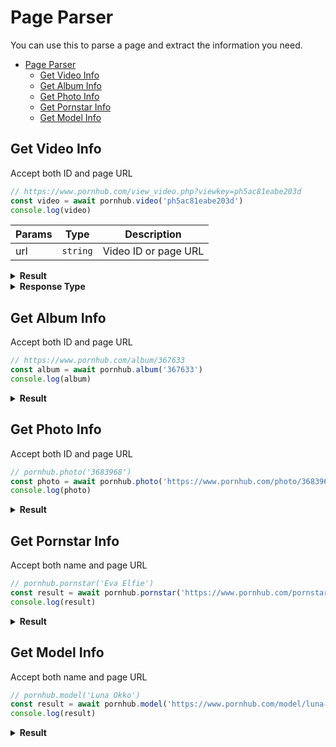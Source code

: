 # Page Parser

You can use this to parse a page and extract the information you need.

- [Page Parser](#page-parser)
  - [Get Video Info](#get-video-info)
  - [Get Album Info](#get-album-info)
  - [Get Photo Info](#get-photo-info)
  - [Get Pornstar Info](#get-pornstar-info)
  - [Get Model Info](#get-model-info)

## Get Video Info
Accept both ID and page URL

```js
// https://www.pornhub.com/view_video.php?viewkey=ph5ac81eabe203d
const video = await pornhub.video('ph5ac81eabe203d')
console.log(video)
```

| Params | Type     | Description          |
| ------ | -------- | -------------------- |
| url    | `string` | Video ID or page URL |

<details>
  <summary><b>Result</b></summary>

```json5
{
  "title": "Susie sheep fucks peppa pig",
  "views": 49517,
  "voteUp": 352,
  "voteDown": 125,
  "percent": "74%",
  "provider": {
    "username": "TheFortniteVirginTheFortniteVirgin",
    "url": "/users/thefortnitevirgin"
  },
  "premium": false,
  "tags": ["hardcore", "hentai", "memes"],
  "categories": ["HD-Porn", "SFW"],
  "pornstars": [],
  "videos": [{
    "quality": "720",
    "filename": "720P_1500K_161102592.mp4",
    "extension": "mp4",
    "url": "..."
  }]
}
```
</details>

<details>
  <summary><b>Response Type</b></summary>

| Name              | Type            | Description                                                                                                                        |
| ----------------- | --------------- | ---------------------------------------------------------------------------------------------------------------------------------- |
| id                | `string`        | Video ID                                                                                                                           |
| title             | `string`        | Video title                                                                                                                        |
| views             | `int`           | Video view count                                                                                                                   |
| vote.up           | `int`           | UpVote count                                                                                                                       |
| vote.down         | `int`           | DownVote count                                                                                                                     |
| vote.total        | `int`           | TotalVote count                                                                                                                    |
| vote.rating       | `float`         | Percentage of UpVote (Not **accurate**)                                                                                            |
| premium           | `boolean`       | Is this video premium only.<br>(Notice: Data like `views`, `votes` ... will not present if you don't have access to premium video) |
| provider          | `object`        | Video provider/uploader                                                                                                            |
| provider.username | `string`        | Provider's username                                                                                                                |
| provider.url      | `string`        | Provider's account page                                                                                                            |
| videos            | `Array`         | List of the videos. Sorted by quality(low->hight).                                                                                 |
| tags              | `Array<string>` | example: `['couple', 'kissing']`                                                                                                   |
| pornstars         | `Array<string>` | example: `['Bob', 'John', 'Emily]`                                                                                                 |
| categories        | `Array<string>` | example: `['HD-Porn', 'Small-Tits']`                                                                                               |
</details>

## Get Album Info
Accept both ID and page URL

```js
// https://www.pornhub.com/album/367633
const album = await pornhub.album('367633')
console.log(album)
```

<details>
  <summary><b>Result</b></summary>

```json5
{
  "photos": [{
    "url": "https://www.pornhub.com/photo/3683964",
    "views": "2.9K",
    "rating": "96%",
    "preview": "***.jpg"
  }, {
    "url": "https://www.pornhub.com/photo/3683965",
    "views": "3.5K"
    // ...
  }],
  "tags": ["boobs", "tits"],
  "provider": {
    "id": 2757342,
    "username": "littlewilly123",
    "url": "/users/littlewilly123"
  }
}
```
</details>

## Get Photo Info
Accept both ID and page URL

```js
// pornhub.photo('3683968')
const photo = await pornhub.photo('https://www.pornhub.com/photo/3683968')
console.log(photo)
```

<details>
  <summary><b>Result</b></summary>

```json5
{
  "info": {
    "title": "My HOT sister ;)",
    "views": 6170,
    "rating": "94%",
    "albumID": 367633,
    "url": "***.jpg"
  },
  "tags": ["boobs", "tits"],
  "provider": {
    "id": 2757342,
    "username": "littlewilly123",
    "url": "/users/littlewilly123"
  }
}
```
</details>

## Get Pornstar Info
Accept both name and page URL

```js
// pornhub.pornstar('Eva Elfie')
const result = await pornhub.pornstar('https://www.pornhub.com/pornstar/eva-elfie')
console.log(result)
```

<details>
  <summary><b>Result</b></summary>

```json5
{
  "name": "Eva Elfie",
  "verified": true,
  "background": "Russian",
  "birthPlace": "Russia",
  "careerStartAndEnd": "2018 to Present",
  "careerStatus": "Active",
  "cityAndCountry": "Moscow, RU",
  "ethnicity": "White",
  "eyeColor": "Green"
  // ...
}
```
*Note: unhandled property will be displayed like this:*

```json5
{
  "Name In The Page": "The String Value"
  // ...
}
```

\> Check the type definition [here](https://github.com/pionxzh/Pornhub.js/blob/master/src/scrapers/page/pornstar.ts).
</details>

## Get Model Info
Accept both name and page URL

```js
// pornhub.model('Luna Okko')
const result = await pornhub.model('https://www.pornhub.com/model/luna-okko')
console.log(result)
```

<details>
  <summary><b>Result</b></summary>

```json5
{
  "name": "Luna Okko",
  "verified": true,
  "tattoos": true,
  "gender": "Female",
  "ethnicity": "Asian",
  "hairColor": "Black",
  "interestedIn": "Guys and Girls",
  "relationship": "Taken",
  "socials": {
    "instagram": "https://www.instagram.com/lunaokko",
    "twitter": "https://www.twitter.com/lunaokko_"
  }
  // ...
}
```
*Note: unhandled property will be displayed like this:*

```json5
{
  "Name In The Page": "The String Value"
  // ...
}
```

\> Check the type definition [here](https://github.com/pionxzh/Pornhub.js/blob/master/src/scrapers/page/model.ts).
</details>
